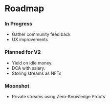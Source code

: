# Roadmap

### In Progress

* Gather community feed back
* UX improvements

### Planned for V2

* Yield on idle money.
* DCA with salary.
* Storing streams as NFTs

### Moonshot

* Private streams using Zero-Knowledge Proofs

###

